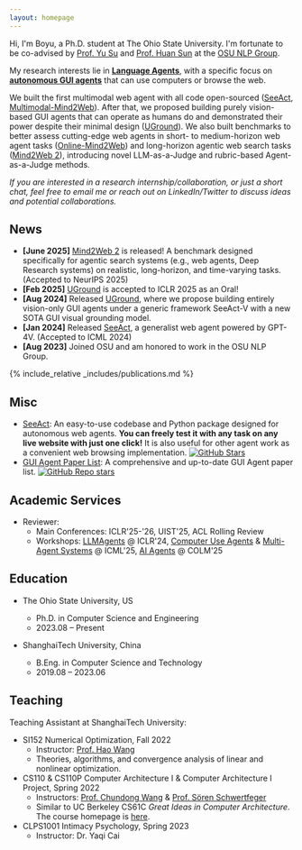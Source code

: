 ```yaml
---
layout: homepage
---
```


Hi, I'm Boyu, a Ph.D. student at The Ohio State University. I'm fortunate to be co-advised by [Prof. Yu Su](https://ysu1989.github.io/) and [Prof. Huan Sun](https://u.osu.edu/ihudas/people/) at the [OSU NLP Group](https://twitter.com/osunlp).

My research interests lie in **[Language Agents](https://language-agent-tutorial.github.io/)**, with a specific focus on **[autonomous GUI agents](https://github.com/boyugou/GUI-Agents-Paper-List)** that can use computers or browse the web. 

We built the first multimodal web agent with all code open-sourced ([SeeAct](https://osu-nlp-group.github.io/SeeAct/), [Multimodal-Mind2Web](https://huggingface.co/datasets/osunlp/Multimodal-Mind2Web)). After that, we proposed building purely vision-based GUI agents that can operate as humans do and demonstrated their power despite their minimal design ([UGround](https://osu-nlp-group.github.io/UGround/)). We also built benchmarks to better assess cutting-edge web agents in short- to medium-horizon web agent tasks ([Online-Mind2Web](https://github.com/OSU-NLP-Group/Online-Mind2Web)) and long-horizon agentic web search tasks ([Mind2Web 2](https://osu-nlp-group.github.io/Mind2Web-2/)), introducing novel LLM-as-a-Judge and rubric-based Agent-as-a-Judge methods.

*If you are interested in a research internship/collaboration, or just a short chat, feel free to email me or reach out on LinkedIn/Twitter to discuss ideas and potential collaborations.*

## News
- **[June 2025]** [Mind2Web 2](https://osu-nlp-group.github.io/Mind2Web-2/) is released! A benchmark designed specifically for agentic search systems (e.g., web agents, Deep Research systems) on realistic, long-horizon, and time-varying tasks. (Accepted to NeurIPS 2025)
- **[Feb 2025]** [UGround](https://osu-nlp-group.github.io/UGround/) is accepted to ICLR 2025 as an Oral!
- **[Aug 2024]** Released [UGround](https://osu-nlp-group.github.io/UGround/), where we propose building entirely vision-only GUI agents under a generic framework SeeAct-V with a new SOTA GUI visual grounding model.
- **[Jan 2024]** Released [SeeAct](https://twitter.com/ysu_nlp/status/1742398541660639637), a generalist web agent powered by GPT-4V. (Accepted to ICML 2024)
- **[Aug 2023]** Joined OSU and am honored to work in the OSU NLP Group.


{% include_relative _includes/publications.md %}



## Misc
- [SeeAct](https://github.com/OSU-NLP-Group/SeeAct): An easy-to-use codebase and Python package designed for autonomous web agents. **You can freely test it with any task on any live website with just one click!** It is also useful for other agent work as a convenient web browsing implementation. <a href="https://github.com/OSU-NLP-Group/SeeAct"><img src="https://img.shields.io/github/stars/OSU-NLP-Group/SeeAct?style=social" alt="GitHub Stars"></a>
- [GUI Agent Paper List](https://github.com/boyugou/GUI-Agents-Paper-List): A comprehensive and up-to-date GUI Agent paper list. <a href="https://github.com/boyugou/GUI-Agents-Paper-List"> <img alt="GitHub Repo stars" src="https://img.shields.io/github/stars/boyugou/GUI-Agents-Paper-List"> </a>


## Academic Services

- Reviewer:
  - Main Conferences: ICLR'25-'26, UIST'25, ACL Rolling Review
  - Workshops: [LLMAgents](https://llmagents.github.io/) @ ICLR'24, [Computer Use Agents](https://www.icml-computeruseagents.com/) & [Multi-Agent Systems](https://mas-2025.github.io/MAS-2025/) @ ICML'25, [AI Agents](https://sites.google.com/view/aia-workshop) @ COLM'25

## Education

- The Ohio State University, US  
  - Ph.D. in Computer Science and Engineering  
  - 2023.08 – Present

- ShanghaiTech University, China  
  - B.Eng. in Computer Science and Technology  
  - 2019.08 – 2023.06

## Teaching

Teaching Assistant at ShanghaiTech University:

- SI152 Numerical Optimization, Fall 2022  
  - Instructor: [Prof. Hao Wang](https://faculty.sist.shanghaitech.edu.cn/faculty/wanghao/)  
  - Theories, algorithms, and convergence analysis of linear and nonlinear optimization.
- CS110 & CS110P Computer Architecture I & Computer Architecture I Project, Spring 2022  
  - Instructors: [Prof. Chundong Wang](https://scholar.google.com/citations?user=a-79PFIAAAAJ&hl=en) & [Prof. Sören Schwertfeger](https://scholar.google.de/citations?user=Y2olJ9kAAAAJ&hl=de)  
  - Similar to UC Berkeley CS61C *Great Ideas in Computer Architecture*. The course homepage is [here](https://robotics.shanghaitech.edu.cn/courses/ca/22s/).
- CLPS1001 Intimacy Psychology, Spring 2023  
  - Instructor: Dr. Yaqi Cai
